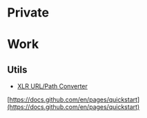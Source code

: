 # Private

# Work
## Utils
 - [XLR URL/Path Converter](./files/xlr_path_converter.html)

[https://docs.github.com/en/pages/quickstart](https://docs.github.com/en/pages/quickstart)

